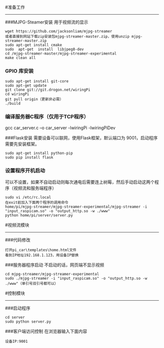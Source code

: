 ﻿#准备工作
***

###MJPG-Steamer安装
用于视频流的显示

    wget https://github.com/jacksonliam/mjpg-streamer
    或者直接到网站下载zip安装包mjpg-streamer-master.zip，使用unzip mjpg-streamer-master.zip
    sudo apt-get install cmake  
    sudo  apt-get  install  libjpeg8-dev 
    cd /mjpg-streamer-master/mjpg-streamer-experimental
    make clean all

### GPIO 库安装

    sudo apt-get install git-core
    sudo apt-get update
    git clone git://git.drogon.net/wiringPi
    cd wiringPi
    git pull origin（更新非必需）
    ./build

### 编译服务器C程序（仅用于TCP程序）
gcc car_server.c –o car_server  -lwiringPi -lwiringPiDev

###Flask安装
需要设备可以联网，使用Flask框架，默认端口为 9001，启动程序需要先安装框架。

    sudo apt-get install python-pip
    sudo pip install flask

### 设置程序开机启动
可以不设置，如果不自动启动则每次通电后需要连上树莓，然后手动启动这两个程序（视频流和服务端程序）
    
    sudo vi /etc/rc.local
    在exit前加入下面两个程序的调用命令
    home/pi/mjpg-streamer/mjpg-streamer-experimental/mjpg-streamer -i "input_raspicam.so" -o "output_http.so -w ./www"
    python home/pi/server/server.py

#视频流模块
***
###代码修改

    打开pi_car\templates\home.html文件
    看到IP地址192.168.1.123，用设备IP替换

###服务器程序启动
不启动的话，网页端不显示视频

    cd mjpg-streamer/mjpg-streamer-experimental
    sudo ./mjpg-streamer -i "input_raspicam.so" -o "output_http.so -w ./www"（单引号双引号都可以）

#控制模块
***
###启动程序

    cd server
    sudo python server.py

###客户端访问控制
在浏览器输入下面内容

    设备IP:9001